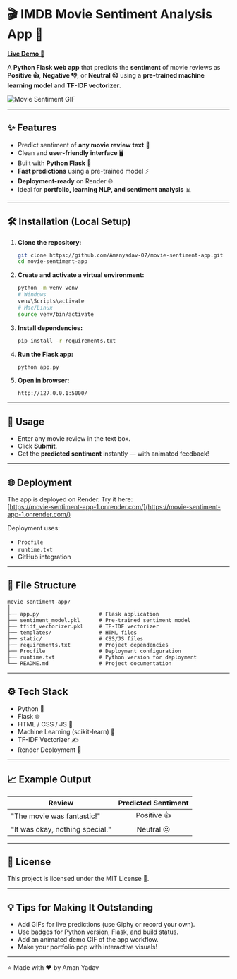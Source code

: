 # 🎬 IMDB Movie Sentiment Analysis App 🍿

[**Live Demo 🚀**](https://movie-sentiment-app-1.onrender.com/)

A **Python Flask web app** that predicts the **sentiment** of movie reviews as **Positive 👍**, **Negative 👎**, or **Neutral 😐** using a **pre-trained machine learning model** and **TF-IDF vectorizer**.

![Movie Sentiment GIF](https://media.giphy.com/media/3o7TKtnuHOHHUjR38Y/giphy.gif)

---

## ✨ Features

- Predict sentiment of **any movie review text** 🎥
- Clean and **user-friendly interface** 🖥️
- Built with **Python Flask** 🐍
- **Fast predictions** using a pre-trained model ⚡
- **Deployment-ready** on Render 🌐
- Ideal for **portfolio, learning NLP, and sentiment analysis** 📊

---

## 🛠️ Installation (Local Setup)

1. **Clone the repository:**
    ```bash
    git clone https://github.com/Amanyadav-07/movie-sentiment-app.git
    cd movie-sentiment-app
    ```
2. **Create and activate a virtual environment:**
    ```bash
    python -m venv venv
    # Windows
    venv\Scripts\activate
    # Mac/Linux
    source venv/bin/activate
    ```
3. **Install dependencies:**
    ```bash
    pip install -r requirements.txt
    ```
4. **Run the Flask app:**
    ```bash
    python app.py
    ```
5. **Open in browser:**
    ```
    http://127.0.0.1:5000/
    ```

---

## 🎯 Usage

- Enter any movie review in the text box.
- Click **Submit**.
- Get the **predicted sentiment** instantly — with animated feedback!

---

## 🌐 Deployment

The app is deployed on Render. Try it here:  
[https://movie-sentiment-app-1.onrender.com/](https://movie-sentiment-app-1.onrender.com/)

Deployment uses:
- `Procfile`
- `runtime.txt`
- GitHub integration

---

## 📂 File Structure

```plaintext
movie-sentiment-app/
│
├── app.py                   # Flask application
├── sentiment_model.pkl      # Pre-trained sentiment model
├── tfidf_vectorizer.pkl     # TF-IDF vectorizer
├── templates/               # HTML files
├── static/                  # CSS/JS files
├── requirements.txt         # Project dependencies
├── Procfile                 # Deployment configuration
├── runtime.txt              # Python version for deployment
└── README.md                # Project documentation
```

---

## ⚙️ Tech Stack

- Python 🐍
- Flask 🌐
- HTML / CSS / JS 🎨
- Machine Learning (scikit-learn) 🤖
- TF-IDF Vectorizer ✍️
- Render Deployment 🚀

---

## 📈 Example Output

| Review                         | Predicted Sentiment |
|---------------------------------|:-------------------:|
| "The movie was fantastic!"      | Positive 👍         |
| "It was okay, nothing special." | Neutral 😐          |

---

## 📜 License

This project is licensed under the MIT License 📝.

---

## 💡 Tips for Making It Outstanding

- Add GIFs for live predictions (use Giphy or record your own).
- Use badges for Python version, Flask, and build status.
- Add an animated demo GIF of the app workflow.
- Make your portfolio pop with interactive visuals!

---

⭐ Made with ❤️ by Aman Yadav
